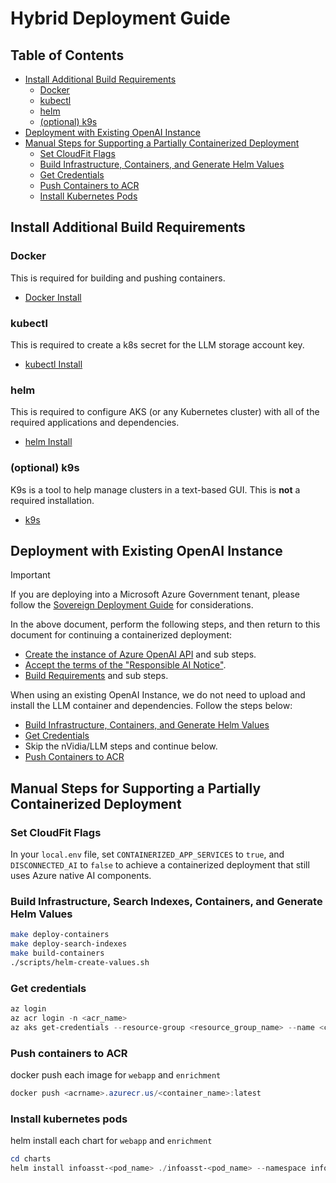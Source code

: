 # Hybrid Deployment Guide

## Table of Contents
- [Install Additional Build Requirements](#install-additional-build-requirements)
  - [Docker](#docker)
  - [kubectl](#kubectl)
  - [helm](#helm)
  - [(optional) k9s](#optional-k9s)
- [Deployment with Existing OpenAI Instance](#deployment-with-existing-openai-instance)
- [Manual Steps for Supporting a Partially Containerized Deployment](#manual-steps-for-supporting-a-partially-containerized-deployment)
  - [Set CloudFit Flags](#set-cloudfit-flags)
  - [Build Infrastructure, Containers, and Generate Helm Values](#build-infrastructure-containers-and-generate-helm-values)
  - [Get Credentials](#get-credentials)
  - [Push Containers to ACR](#push-containers-to-acr)
  - [Install Kubernetes Pods](#install-kubernetes-pods)

## Install Additional Build Requirements

### Docker

This is required for building and pushing containers.

- [Docker Install](https://www.docker.com/products/docker-desktop/)

### kubectl

This is required to create a k8s secret for the LLM storage account key.

- [kubectl Install](https://kubernetes.io/docs/tasks/tools/)

### helm

This is required to configure AKS (or any Kubernetes cluster) with all of the required applications and dependencies.

- [helm Install](https://helm.sh/docs/intro/install/)

### (optional) k9s

K9s is a tool to help manage clusters in a text-based GUI. This is **not** a required installation.

- [k9s](https://github.com/derailed/k9s?tab=readme-ov-file#installation)

## Deployment with Existing OpenAI Instance

> [!IMPORTANT]
> If you are deploying into a Microsoft Azure Government tenant, please follow the [Sovereign Deployment Guide](sovereign_deployment_guide.md) for considerations.

In the above document, perform the following steps, and then return to this document for continuing a containerized deployment:

- [Create the instance of Azure OpenAI API](./sovereign_deployment_guide.md#creating-the-instance-of-azure-openai-api) and sub steps.
- [Accept the terms of the "Responsible AI Notice"](./sovereign_deployment_guide.md#accept-the-terms-of-the-responsible-ai-notice).
- [Build Requirements](./sovereign_deployment_guide.md#build-requirements) and sub steps.

When using an existing OpenAI Instance, we do not need to upload and install the LLM container and dependencies. Follow the steps below:

- [Build Infrastructure, Containers, and Generate Helm Values](#build-infrastructure-containers-and-generate-helm-values)
- [Get Credentials](#get-credentials)
- Skip the nVidia/LLM steps and continue below.
- [Push Containers to ACR](#push-containers-to-acr)

## Manual Steps for Supporting a Partially Containerized Deployment

### Set CloudFit Flags

In your `local.env` file, set `CONTAINERIZED_APP_SERVICES` to `true`, and `DISCONNECTED_AI` to `false` to achieve a containerized deployment that still uses Azure native AI components.

### Build Infrastructure, Search Indexes, Containers, and Generate Helm Values

```bash
make deploy-containers
make deploy-search-indexes
make build-containers
./scripts/helm-create-values.sh
```

### Get credentials

```powershell
az login
az acr login -n <acr_name>
az aks get-credentials --resource-group <resource_group_name> --name <cluster_name>
```

### Push containers to ACR

docker push each image for `webapp` and `enrichment` 

```powershell
docker push <acrname>.azurecr.us/<container_name>:latest
```

### Install kubernetes pods

helm install each chart for `webapp` and `enrichment`

```powershell
cd charts
helm install infoasst-<pod_name> ./infoasst-<pod_name> --namespace infoasst --create-namespace
```



